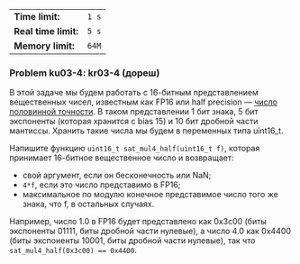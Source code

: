 |                      |       |
|----------------------|-------|
| **Time limit:**      | `1 s` |
| **Real time limit:** | `5 s` |
| **Memory limit:**    | `64M` |


### Problem ku03-4: kr03-4 (дореш)

В этой задаче мы будем работать с 16-битным представлением вещественных чисел, известным как FP16
или half precision — [число половинной
точности](https://ru.wikipedia.org/wiki/Число_половинной_точности). В таком представлении 1 бит
знака, 5 бит экспоненты (которая хранится с bias 15) и 10 бит дробной части мантиссы. Хранить такие
числа мы будем в переменных типа uint16_t.

Напишите функцию `uint16_t sat_mul4_half(uint16_t f)`, которая принимает 16-битное вещественное
число и возвращает:

  * свой аргумент, если он бесконечность или NaN;
  * `4*f`, если это число представимо в FP16;
  * максимальное по модулю конечное представимое число того же знака, что f, в остальных случаях.

Например, число 1.0 в FP16 будет представлено как 0x3c00 (биты экспоненты 01111, биты дробной части
нулевые), а число 4.0 как 0x4400 (биты экспоненты 10001, биты дробной части нулевые), так что
`sat_mul4_half(0x3c00) == 0x4400`.

